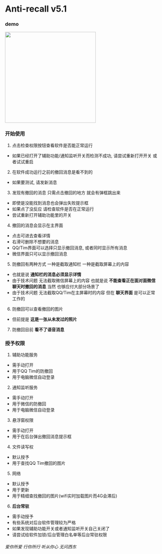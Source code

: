 # Anti-recall v5.1

### demo

<img src=https://github.com/JasonQS/Anti-recall/blob/master/demo/demo_v5.1.gif width=300px>

### 开始使用
1. 点击检查权限按钮查看软件是否能正常运行
  - 如果已经打开了辅助功能/通知监听开关而检测不成功, 请尝试重新打开开关 或者试试重启
2. 在软件成功运行之前的撤回消息是看不到的
  - 如果要测试, 请发新消息
3. 发现有撤回的消息 只需点击撤回的地方 就会有弹框跳出来
  - 即使是没能找到消息也会弹出失败提示框
  - 如果点了没反应 请检查软件是否在正常运行
  - 尝试重新打开辅助功能里的开关
4. 撤回的消息会显示在主界面
  - 点击可进去查看详情
  - 右滑可删除不想要的消息
  - QQ/Tim界面可以选择只显示撤回消息, 或者同时显示所有消息
  - 微信界面只可以显示撤回消息
5. 防撤回有两种方式 一种是截取通知栏 一种是截取屏幕上的内容
  - 也就是说 **通知栏的消息必须显示详情**
  - 由于技术问题 无法截取微信屏幕上的内容 也就是说 **不能查看正在面对面微信聊天时撤回的消息** 当然 也够应付大部分场景了
  - 由于技术问题 无法截取QQ/Tim在主屏幕时的内容 但在 **聊天界面** 是可以正常工作的
6. 防撤回可以查看撤回的图片
  - 但前提是 **这是一张从未发过的照片**
7. 防撤回目前 **看不了语音消息**

### 授予权限
1. 辅助功能服务
  - 需手动打开
  - 用于QQ Tim的防撤回
  - 用于电脑微信自动登录
2. 通知监听服务
  - 需手动打开
  - 用于微信的防撤回
  - 用于电脑微信自动登录
3. 悬浮窗权限
  - 需手动打开
  - 用于在后台弹出撤回消息提示框
4. 文件读写权
  - 默认授予
  - 用于查找QQ Tim撤回的图片
5. 网络
  - 默认授予
  - 用于更新
  - 用于精细查找撤回的图片(wifi实时加载图片而4G会滞后)
6. **后台常驻**
  - 需手动授予
  - 有些系统对后台软件管理较为严格
  - 如果发现辅助功能开关或者通知监听开关自己关闭了
  - 请尝试给软件加锁/后台管理白名单等后台常驻权限

[ ](http://cdn.qsboy.com/anti-recall/demo/demo_v5.1.gif)

###### 爱你所爱 行你所行 听从你心 无问西东
